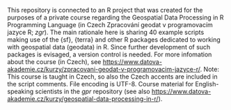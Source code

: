 This repository is connected to an R project that was created for the purposes of a private course regarding the Geospatial Data Processing in R Programming Language (in Czech Zpracování geodat v programovacím jazyce R; _zgr_). The main rationale here is sharing 40 example scripts making use of the {sf}, {terra} and other R packages dedicated to working with geospatial data (geodata) in R. Since further development of such packages is evisaged, a version control is needed. For more infomation about the course (in Czech), see https://www.datova-akademie.cz/kurzy/zpracovani-geodat-v-programovacim-jazyce-r/.
Note: This course is taught in Czech, so also the Czech accents are included in the script comments. File encoding is UTF-8. Course material for English-speaking scientists in the _gpr_ repository (see also https://www.datova-akademie.cz/kurzy/geospatial-data-processing-in-r/).
